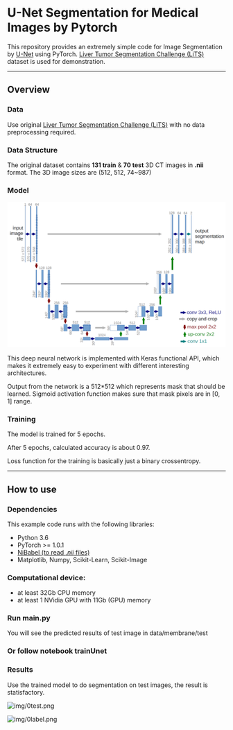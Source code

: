 # U-Net Segmentation for Medical Images by Pytorch

This repository provides an extremely simple code for Image Segmentation by [U-Net](http://lmb.informatik.uni-freiburg.de/people/ronneber/u-net/) using PyTorch. [Liver Tumor Segmentation Challenge (LiTS)](https://competitions.codalab.org/competitions/17094) dataset is used for demonstration.

---

## Overview

### Data

Use original [Liver Tumor Segmentation Challenge (LiTS)](https://competitions.codalab.org/competitions/17094) with no data preprocessing required.


### Data Structure
The original dataset contains **131 train** & **70 test** 3D CT images in **.nii** format. The 3D image sizes are (512, 512, 74\~987)


### Model

![fig/unet.png](fig/unet.png)

This deep neural network is implemented with Keras functional API, which makes it extremely easy to experiment with different interesting architectures.

Output from the network is a 512*512 which represents mask that should be learned. Sigmoid activation function
makes sure that mask pixels are in \[0, 1\] range.

### Training

The model is trained for 5 epochs.

After 5 epochs, calculated accuracy is about 0.97.

Loss function for the training is basically just a binary crossentropy.


---

## How to use

### Dependencies

This example code runs with the following libraries:

* Python 3.6
* PyTorch >= 1.0.1
* [NiBabel (to read *.nii* files)](https://nipy.org/nibabel/)
* Matplotlib, Numpy, Scikit-Learn, Scikit-Image

### Computational device:
* at least 32Gb CPU memory
* at least 1 NVidia GPU with 11Gb (GPU) memory








### Run main.py

You will see the predicted results of test image in data/membrane/test

### Or follow notebook trainUnet



### Results

Use the trained model to do segmentation on test images, the result is statisfactory.

![img/0test.png](img/0test.png)

![img/0label.png](img/0label.png)

